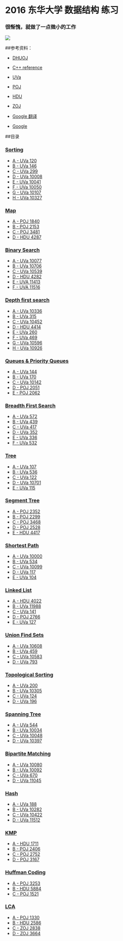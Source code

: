 # 2016 东华大学 数据结构 练习

### 很惭愧，就做了一点微小的工作

![](http://github-10067061.file.myqcloud.com/huaji.jpg)

##参考资料：

* [DHUOJ](http://acm.dhu.edu.cn/)

* [C++ reference](http://www.cplusplus.com/reference/)

* [UVa](https://uva.onlinejudge.org/)

* [POJ](http://poj.org/problemlist)

* [HDU](http://acm.hdu.edu.cn/)

* [ZOJ](http://acm.zju.edu.cn/onlinejudge/)

* [Google 翻译](https://translate.google.com/)

* [Google](https://www.google.com/)

##目录
### [Sorting](https://github.com/HMBSbige/2016-DHU-data-structure/tree/master/Sorting)
* [A - UVa 120](https://github.com/HMBSbige/2016-DHU-data-structure/blob/master/Sorting/UVA%20120.cpp)
* [B - UVa 146](https://github.com/HMBSbige/2016-DHU-data-structure/blob/master/Sorting/UVa%20146.cpp)
* [C - UVa 299](https://github.com/HMBSbige/2016-DHU-data-structure/blob/master/Sorting/UVa%20299.cpp)
* [D - UVa 10008](https://github.com/HMBSbige/2016-DHU-data-structure/blob/master/Sorting/UVa%2010008.cpp)
* [E - UVa 10041](https://github.com/HMBSbige/2016-DHU-data-structure/blob/master/Sorting/UVa%2010041.cpp)
* [F - UVa 10050](https://github.com/HMBSbige/2016-DHU-data-structure/blob/master/Sorting/UVa%2010050.cpp)
* [G - UVa 10107](https://github.com/HMBSbige/2016-DHU-data-structure/blob/master/Sorting/UVa%2010107.cpp)
* [H - UVa 10327](https://github.com/HMBSbige/2016-DHU-data-structure/blob/master/Sorting/UVa%2010327.cpp)

### [Map](https://github.com/HMBSbige/2016-DHU-data-structure/tree/master/Map)
* [A - POJ 1840](https://github.com/HMBSbige/2016-DHU-data-structure/blob/master/Map/POJ%201840.cpp)
* [B - POJ 2153](https://github.com/HMBSbige/2016-DHU-data-structure/blob/master/Map/POJ%202153.cpp)
* [C - POJ 3481]()
* [D - HDU 4287]()

### [Binary Search](https://github.com/HMBSbige/2016-DHU-data-structure/tree/master/Binary-Search)
* [A - UVa 10077]()
* [B - UVa 10706]()
* [C - UVa 10539]()
* [D - HDU 4282]()
* [E - UVA 11413]()
* [F - UVA 11516]()

### [Depth first search](https://github.com/HMBSbige/2016-DHU-data-structure/tree/master/Depth-first-search)
* [A - UVa 10336]()
* [B - UVa 315]()
* [C - UVa 10452]()
* [D - HDU 4414]()
* [E - UVa 260]()
* [F - UVa 469]()
* [G - UVa 10596]()
* [H - UVa 10926]()

### [Queues & Priority Queues](https://github.com/HMBSbige/2016-DHU-data-structure/tree/master/Queues-Priority-Queues)
* [A - UVa 144]()
* [B - UVa 170]()
* [C - UVa 10142]()
* [D - POJ 2051]()
* [E - POJ 2062]()

### [Breadth First Search](https://github.com/HMBSbige/2016-DHU-data-structure/tree/master/Breadth-First-Search)
* [A - UVa 572]()
* [B - UVa 439]()
* [C - UVa 417]()
* [D - UVa 352]()
* [E - UVa 336]()
* [F - UVa 532]()

### [Tree](https://github.com/HMBSbige/2016-DHU-data-structure/tree/master/Tree)
* [A - UVa 107](https://github.com/HMBSbige/2016-DHU-data-structure/blob/master/Tree/UVa%20%20107.cpp)
* [B - UVa 536]()
* [C - UVa 122]()
* [D - UVa 10701]()
* [E - UVa 115]()

### [Segment Tree](https://github.com/HMBSbige/2016-DHU-data-structure/tree/master/Segment-Tree)
* [A - POJ 2352](https://github.com/HMBSbige/2016-DHU-data-structure/blob/master/Segment-Tree/POJ%202352.cpp)
* [B - POJ 2299](https://github.com/HMBSbige/2016-DHU-data-structure/blob/master/Segment-Tree/POJ%202299.cpp)
* [C - POJ 3468](https://github.com/HMBSbige/2016-DHU-data-structure/blob/master/Segment-Tree/POJ%203468.cpp)
* [D - POJ 2528]()
* [E - HDU 4417](https://github.com/HMBSbige/2016-DHU-data-structure/blob/master/Segment-Tree/HDU%204417.cpp)

### [Shortest Path](https://github.com/HMBSbige/2016-DHU-data-structure/tree/master/Shortest-Path)
* [A - UVa 10000]()
* [B - UVa 534]()
* [C - UVa 10099]()
* [D - UVa 117]()
* [E - UVa 104]()

### [Linked List](https://github.com/HMBSbige/2016-DHU-data-structure/tree/master/Linked-List)
* [A - HDU 4022]()
* [B - UVa 11988]()
* [C - UVa 141]()
* [D - POJ 2766]()
* [E - UVa 127]()

### [Union Find Sets](https://github.com/HMBSbige/2016-DHU-data-structure/tree/master/Union-Find)
* [A - UVa 10608](https://github.com/HMBSbige/2016-DHU-data-structure/blob/master/Union-Find/UVa%2010608.cpp)
* [B - UVa 459](https://github.com/HMBSbige/2016-DHU-data-structure/blob/master/Union-Find/UVa%20459.cpp)
* [C - UVa 10583](https://github.com/HMBSbige/2016-DHU-data-structure/blob/master/Union-Find/UVa%2010583.cpp)
* [D - UVa 793](https://github.com/HMBSbige/2016-DHU-data-structure/blob/master/Union-Find/UVa%20793.cpp)

### [Topological Sorting](https://github.com/HMBSbige/2016-DHU-data-structure/tree/master/Topological-Sorting)
* [A - UVa 200](https://github.com/HMBSbige/2016-DHU-data-structure/blob/master/Topological-Sorting/UVa%20200.cpp)
* [B - UVa 10305](https://github.com/HMBSbige/2016-DHU-data-structure/blob/master/Topological-Sorting/UVa%2010305.cpp)
* [C - UVa 124](https://github.com/HMBSbige/2016-DHU-data-structure/blob/master/Topological-Sorting/UVa%20124.cpp)
* [D - UVa 196](https://github.com/HMBSbige/2016-DHU-data-structure/blob/master/Topological-Sorting/UVa%20196.cpp)

### [Spanning Tree](https://github.com/HMBSbige/2016-DHU-data-structure/tree/master/Spanning-Tree)
* [A - UVa 544]()
* [B - UVa 10034]()
* [C - UVa 10048]()
* [D - UVa 10397]()

### [Bipartite Matching](https://github.com/HMBSbige/2016-DHU-data-structure/tree/master/Bipartite-Matching)
* [A - UVa 10080]()
* [B - UVa 10092]()
* [C - UVa 670]()
* [D - UVa 11045]()

### [Hash](https://github.com/HMBSbige/2016-DHU-data-structure/tree/master/Hash)
* [A - UVa 188]()
* [B - UVa 10282]()
* [C - UVa 10422]()
* [D - UVa 11512]()

### [KMP](https://github.com/HMBSbige/2016-DHU-data-structure/tree/master/KMP)
* [A - HDU 1711](https://github.com/HMBSbige/2016-DHU-data-structure/blob/master/KMP/HDU%201711.cpp)
* [B - POJ 2406]()
* [C - POJ 2752]()
* [D - POJ 3167]()

### [Huffman Coding](https://github.com/HMBSbige/2016-DHU-data-structure/tree/master/Huffman-Coding)
* [A - POJ 3253]()
* [B - HDU 5884]()
* [C - POJ 1521]()

### [LCA](https://github.com/HMBSbige/2016-DHU-data-structure/tree/master/LCA)
* [A - POJ 1330]()
* [B - HDU 2586]()
* [C - ZOJ 2838]()
* [D - ZOJ 3664]()
